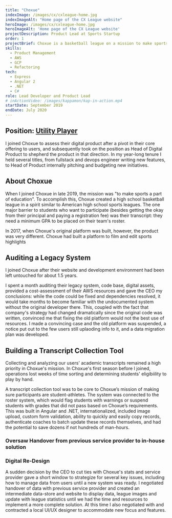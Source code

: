 ```yaml
---
title: "Choxue"
indexImage: /images/cx/cxleague-home.jpg
indexImageAlt: "Home page of the CX League website"
heroImage: /images/cx/cxleague-home.jpg
heroImageAlt: 'Home page of the CX League website'
projectDescription: Product Lead at Sports Startup
order: 1
projectBrief: Choxue is a basketball league on a mission to make sports a part of education in Taipei, with the help of technology.
skills: 
  - Product Management
  - AWS
  - GCP
  - Refactoring
tech:
  - Express
  - Angular 2
  - .NET 
  - C#
role: Lead Developer and Product Lead
# inActionVideo: /images/kappamon/kap-in-action.mp4
startDate: September 2019 
endDate: July 2020
---
```

## Position: [Utility Player](https://en.wikipedia.org/wiki/Utility_player)

I joined Choxue to assess their digital product after a pivot in their core offering to users, and subsequently took on the position as Head of Digital Product to shepherd the product in that direction. In my year-long tenure I held several titles, from fullstack and devops engineer writing new features, to Head of Product internally pitching and budgeting new initiatives. 

## About Choxue

When I joined Choxue in late 2019, the mission was "to make sports a part of education". To accomplish this, Choxue created a high school basketball league in a spirit similar to American high school sports leagues. The one major barrier to students who want to participate (besides getting the okay from their principal and paying a registration fee) was their transcript: they need a minimum GPA to be placed on their team's roster. 

In 2017, when Choxue's original platform was built, however, the product was very different. Choxue had built a platform to film and edit sports highlights 

## Auditing a Legacy System

I joined Choxue after their website and development environment had been left untouched for about 1.5 years.

I spent a month auditing their legacy system, code base, digital assets, provided a cost-assessment of their AWS resources and gave the CEO my conclusions: while the code could be fixed and dependencies resolved, it would take months to become familiar with the undocumented system without the original developer there. This, coupled with the fact that company's strategy had changed dramatically since the original code was written, convinced me that fixing the old platform would not the best use of resources. I made a convincing case and the old platform was suspended, a notice put out to the few users still uplaoding info to it, and a data migration plan was developed.

## Building a Transcript Collection Tool

Collecting and analyzing our users' academic transcripts remained a high priority in Choxue's mission. In Choxue's first season before I joined, operations lost weeks of time sorting and determining students' eligibiility to play by hand.

A transcript collection tool was to be core to Choxue’s mission of making sure participants are student-athletes. The system was connected to the roster system, which would flag students with warnings or suspend students with grades that did not pass based on Choxue’s requirements. This was built in Angular and .NET, internationalized, included image upload, custom form validation, ability to quickly and easily copy records, authenticate coaches to batch update these records themselves, and had the potential to save dozens if not hundreds of man-hours. 

### Oversaw Handover from previous service provider to in-house solution

### Digital Re-Design
A sudden decision by the CEO to cut ties with Choxue's stats and service provider gave a short window to strategize for several key issues, including how to manage data from users until a new system was ready. I negotiated handover of data with previous service provider and created an intermediate data-store and website to display data, league images and update with league statistics until we had the time and resources to implement a more complete solution. At this time I also negotiated with and contracted a local UI/UX designer to accommodate new focus and features.

